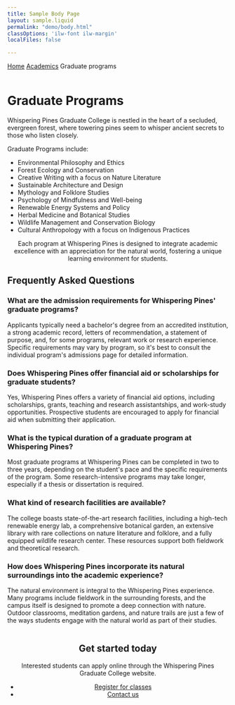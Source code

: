```yaml
---
title: Sample Body Page
layout: sample.liquid
permalink: "demo/body.html"
classOptions: 'ilw-font ilw-margin'
localFiles: false

---
```


<ilw-breadcrumbs><a href="#">Home</a> <a href="#">Academics</a> <span>Graduate programs</span> </ilw-breadcrumbs>

<ilw-page-title theme="white">
<img src="https://cdn.brand.illinois.edu/patterns/finial/orange.svg" alt="" role="presentation" slot="background">
<h1>Graduate Programs</h1>
</ilw-page-title>
<ilw-content><p>Whispering Pines Graduate College is nestled in the heart of a secluded, evergreen forest, where towering pines seem to whisper ancient secrets to those who listen closely. </p>
<p>Graduate Programs include:</p>
<ul><li>Environmental Philosophy and Ethics</li>
<li>Forest Ecology and Conservation</li>
<li>Creative Writing with a focus on Nature Literature</li>
<li>Sustainable Architecture and Design</li>
<li>Mythology and Folklore Studies</li>
<li>Psychology of Mindfulness and Well-being</li>
<li>Renewable Energy Systems and Policy</li>
<li>Herbal Medicine and Botanical Studies</li>
<li>Wildlife Management and Conservation Biology</li>
<li>Cultural Anthropology with a focus on Indigenous Practices</li></ul>
</ilw-content>
<ilw-content mode="lede" align="center" padding="20px 0 40px 0">
<p>Each program at Whispering Pines is designed to integrate academic excellence with an appreciation for the natural world, fostering a unique learning environment for students.</p>
</ilw-content>

<ilw-content>
<h2>Frequently Asked Questions</h2>
</ilw-content>

<ilw-accordion limit>
<ilw-accordion-panel>
<h3 slot="summary">What are the admission requirements for Whispering Pines' graduate programs?</h3>
<p>Applicants typically need a bachelor's degree from an accredited institution, a strong academic record, letters of recommendation, a statement of purpose, and, for some programs, relevant work or research experience. Specific requirements may vary by program, so it's best to consult the individual program's admissions page for detailed information.</p>
</ilw-accordion-panel>
<ilw-accordion-panel>
<h3 slot="summary">Does Whispering Pines offer financial aid or scholarships for graduate students?</h3>
<p>Yes, Whispering Pines offers a variety of financial aid options, including scholarships, grants, teaching and research assistantships, and work-study opportunities. Prospective students are encouraged to apply for financial aid when submitting their application.</p>
</ilw-accordion-panel>
<ilw-accordion-panel>
<h3 slot="summary">What is the typical duration of a graduate program at Whispering Pines?</h3>
<p>Most graduate programs at Whispering Pines can be completed in two to three years, depending on the student's pace and the specific requirements of the program. Some research-intensive programs may take longer, especially if a thesis or dissertation is required.</p>
</ilw-accordion-panel>
<ilw-accordion-panel>
<h3 slot="summary">What kind of research facilities are available?</h3>
<p>The college boasts state-of-the-art research facilities, including a high-tech renewable energy lab, a comprehensive botanical garden, an extensive library with rare collections on nature literature and folklore, and a fully equipped wildlife research center. These resources support both fieldwork and theoretical research.</p>
</ilw-accordion-panel>
<ilw-accordion-panel>
<h3 slot="summary">How does Whispering Pines incorporate its natural surroundings into the academic experience?</h3>
<p>The natural environment is integral to the Whispering Pines experience. Many programs include fieldwork in the surrounding forests, and the campus itself is designed to promote a deep connection with nature. Outdoor classrooms, meditation gardens, and nature trails are just a few of the ways students engage with the natural world as part of their studies.</p>
</ilw-accordion-panel>
</ilw-accordion>

<ilw-call-to-action theme="blue-gradient" align="center">
    <img src="https://cdn.brand.illinois.edu/icons/line/white/admissions.svg" alt="" slot="icon">
    <h2>Get started today</h2>
    <p> Interested students can apply online through the Whispering Pines Graduate College website. </p>
    <ul class="ilw-buttons">
        <li><a href="#">Register <span class="ilw-sr-only">for classes</span></a></li>
        <li><a href="#">Contact us</a></li>
    </ul>
</ilw-call-to-action>

<ilw-spacer height="50px"></ilw-spacer>